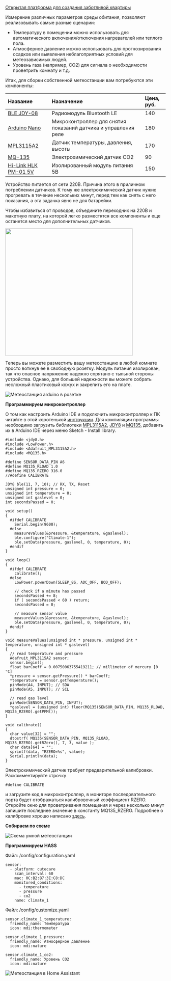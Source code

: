 [Открытая платформа для создания заботливой квартиры](http://cutecare.ru)

Измерение различных параметров среды обитания, позволяют реализовывать самые разные сценарии:

* Температуру в помещении можно использовать для автоматического включения/отключения нагревателей или теплого пола.
* Атмосферное давление можно использовать для прогнозирования осадков или выявления неблагоприятных условий для метеозависимых людей.
* Уровень газа (например, CO2) для сигнала о необходимости проветрить комнату и т.д.

Итак, для сборки собственной метеостанции вам потребуются эти компоненты:

|Название|Назначение|Цена, руб.|
| :----------- |:----------- |:----------- |
|[BLE JDY-08](https://rover.ebay.com/rover/1/711-53200-19255-0/1?icep_id=114&ipn=icep&toolid=20004&campid=5338218090&mpre=https%3A%2F%2Fwww.ebay.com%2Fitm%2FBluetooth-4-0-BLE-Low-Power-CC2541-JDY-08-Support-Airsync-iBeacon-Module%2F322511962233%3FssPageName%3DSTRK%253AMEBIDX%253AIT%26_trksid%3Dp2057872.m2749.l2649)|Радиомодуль Bluetooth LE|140|
|[Arduino Nano](https://rover.ebay.com/rover/1/711-53200-19255-0/1?icep_id=114&ipn=icep&toolid=20004&campid=5338218090&mpre=https%3A%2F%2Fwww.ebay.com%2Fitm%2FNano-V3-0-ATmega328P-CH340G-5V-16M-MINI-USB-Nano-V3-0-Compatible-to-Arduino%2F253141071056%3FssPageName%3DSTRK%253AMEBIDX%253AIT%26_trksid%3Dp2057872.m2749.l2649)|Микроконтроллер для снятия показаний датчика и управления реле|180|
|[MPL3115A2](https://rover.ebay.com/rover/1/711-53200-19255-0/1?icep_id=114&ipn=icep&toolid=20004&campid=5338218090&mpre=https%3A%2F%2Fwww.ebay.com%2Fitm%2FMPL3115A2-IIC-I2C-Intelligent-Temperature-Pressure-Altitude-Sensor-For-Arduino%2F401347699449%3FssPageName%3DSTRK%253AMEBIDX%253AIT%26_trksid%3Dp2057872.m2749.l2649)|Датчик температуры, давления, высоты|170|
|[MQ-135](https://rover.ebay.com/rover/1/711-53200-19255-0/1?icep_id=114&ipn=icep&toolid=20004&campid=5338218090&mpre=https%3A%2F%2Fwww.ebay.com%2Fitm%2F2PCS-MQ135-MQ-135-Air-Quality-Sensor-Hazardous-Gas-Detection-Module-Arduino%2F181846910843%3FssPageName%3DSTRK%253AMEBIDX%253AIT%26_trksid%3Dp2057872.m2749.l2649)|Электрохимический датчик CO2|90|
|[Hi-Link HLK PM-01 5V](https://rover.ebay.com/rover/1/711-53200-19255-0/1?icep_id=114&ipn=icep&toolid=20004&campid=5338218090&mpre=https%3A%2F%2Fwww.ebay.com%2Fitm%2FHLK-PM03-AC-DC-220V-to-3-3V-Step-Down-Buck-Isolated-Power-Supply-Module%2F311759562967%3FssPageName%3DSTRK%253AMEBIDX%253AIT%26_trksid%3Dp2057872.m2749.l2649)|Изолированный модуль питания 5В|150|

Устройство питается от сети 220В. Причина этого в приличном потреблении датчиков. К тому же электрохимический датчик нужно прогревать в течение нескольких минут, перед тем как снять с него показания, а эта задачка явно не для батарейки.

Чтобы избавиться от проводов, объедините переходник на 220В и макетную плату, на которой легко разместятся все компоненты и еще останется место для дополнительных датчиков.

<img src="https://github.com/cutecare/cutecare-docs/blob/master/images/ClimateSensorSocket.jpg?raw=true" width="400">

Теперь вы можете разместить вашу метеостанцию в любой комнате просто воткнув ее в свободную розетку. Модуль питания изолирован, так что опасное напряжение надежно спрятано с тыльной стороны устройства. Однако, для большей надежности вы можете собрать несложный пластиковый кожух и закрепить его на плате.

![Метеостанция arduino в розетке](https://github.com/cutecare/cutecare-docs/blob/master/images/ClimateSensorDevice.png?raw=true)

**Программируем микроконтроллер**

О том как настроить Arduino IDE и подключить микроконтроллер к ПК читайте в этой коротенькой [инструкции](http://cutecare.readthedocs.io/ru/master/%D0%9C%D0%B8%D0%BA%D1%80%D0%BE%D0%BA%D0%BE%D0%BD%D1%82%D1%80%D0%BE%D0%BB%D0%BB%D0%B5%D1%80%D1%8B/#arduino-nano).
Для компиляции программы необходимо загрузить библиотеки [MPL3115A2](https://github.com/adafruit/Adafruit_MPL3115A2_Library/archive/master.zip), [JDY8](https://github.com/cutecare/jdy8/archive/master.zip) и [MQ135](https://github.com/cutecare/MQ135/archive/master.zip), добавить их в Arduino IDE через меню Sketch - Install library.

```
#include <jdy8.h>
#include <LowPower.h>
#include <Adafruit_MPL3115A2.h>
#include <MQ135.h>

#define SENSOR_DATA_PIN A6
#define MQ135_RLOAD 1.0
#define MQ135_RZERO 316.0
//#define CALIBRATE

JDY8 ble(11, 7, 10); // RX, TX, Reset
unsigned int pressure = 0;
unsigned int temperature = 0;
unsigned int gaslevel = 0;
int secondsPassed = 0;

void setup() 
{
  #ifdef CALIBRATE
    Serial.begin(9600);
  #else
    measureValues(&pressure, &temperature, &gaslevel);
    ble.configure("Climate-1");
    ble.setData(pressure, gaslevel, 0, temperature, 0);
  #endif
}

void loop() 
{
  #ifdef CALIBRATE
    calibrate();
  #else
    LowPower.powerDown(SLEEP_8S, ADC_OFF, BOD_OFF);

    // check if a minute has passed
    secondsPassed += 8;
    if ( secondsPassed < 60 ) return;
    secondsPassed = 0;

    // measure sensor value
    measureValues(&pressure, &temperature, &gaslevel);
    ble.setData(pressure, gaslevel, 0, temperature, 0);
  #endif
}

void measureValues(unsigned int * pressure, unsigned int * temperature, unsigned int * gaslevel) 
{
  // read temperature and pressure
  Adafruit_MPL3115A2 sensor;
  sensor.begin();
  float barCoeff = 0.00750063755419211; // millimeter of mercury [0 °C]
  *pressure = sensor.getPressure() * barCoeff;
  *temperature = sensor.getTemperature();
  pinMode(A4, INPUT); // SDA
  pinMode(A5, INPUT); // SCL

  // read gas level  
  pinMode(SENSOR_DATA_PIN, INPUT);
  *gaslevel = (unsigned int) floor(MQ135(SENSOR_DATA_PIN, MQ135_RLOAD, MQ135_RZERO).getPPM());
}

void calibrate()
{
  char value[32] = "";
  dtostrf( MQ135(SENSOR_DATA_PIN, MQ135_RLOAD, MQ135_RZERO).getRZero(), 7, 3, value );
  char data[64] = "";
  sprintf(data, "RZERO=%s", value);
  Serial.println(data);
}
```

Электрохимический датчик требует предварительной калибровки. Раскомментируйте строчку 
```
#define CALIBRATE
```
и загрузите код в микроконтроллер, в мониторе последовательного порта будет отображаться калибровочный коэффициент RZERO. Откройте окно для проветривания помещения и через несколько минут запишите последнее значение в константу MQ135_RZERO. Подробнее о калибровке хорошо написано [здесь](https://mysku.ru/blog/aliexpress/41409.html).

**Собираем по схеме**

![Схема умной метеостанции](https://github.com/cutecare/cutecare-docs/blob/master/images/Meteostation_bb.png?raw=true)

**Программируем HASS**

Файл: /config/configuration.yaml

```
sensor:
  - platform: cutecare
    scan_interval: 60
    mac: 0C:B2:B7:3E:C8:DC
    monitored_conditions:
      - temperature
      - pressure
      - co2
    name: climate_1
```

Файл: /config/customize.yaml

```
sensor.climate_1_temperature:
  friendly_name: Температура
  icon: mdi:thermometer

sensor.climate_1_pressure:
  friendly_name: Атмосферное давление
  icon: mdi:nature

sensor.climate_1_co2:
  friendly_name: Уровень CO2
  icon: mdi:nature
```

![Метеостанция в Home Assistant](https://github.com/cutecare/cutecare-docs/blob/master/images/ClimateSensorHASS.png?raw=true)
